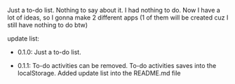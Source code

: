 Just a to-do list. Nothing to say about it. I had nothing to do. Now I have a lot of ideas, so I gonna make 2 different apps (1 of them will be created cuz I still have nothing to do btw) 

update list:

- 0.1.0: Just a to-do list.

- 0.1.1: To-do activities can be removed. To-do activities saves into the localStorage. Added update list into the README.md file
